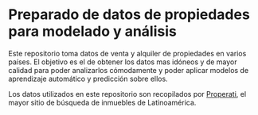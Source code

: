 # Preparado de datos de propiedades para modelado y análisis  
Este repositorio toma datos de venta y alquiler de propiedades en varios países. 
El objetivo es el de obtener los datos mas idóneos y de mayor calidad para poder analizarlos cómodamente y poder aplicar modelos de aprendizaje automático y predicción sobre ellos.  

Los datos utilizados en este repositorio son recopilados por <a href='https://www.properati.com.ar'>Properati</a>, el mayor sitio de búsqueda de inmuebles de Latinoamérica.
